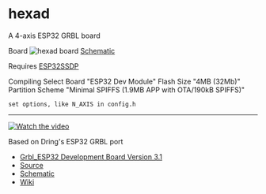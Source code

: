 # hexad
A 4-axis ESP32 GRBL board 

Board
    ![hexad board](images/hexad-brd.png)
    [Schematic](board/hexad-sch.pdf)

Requires
    [ESP32SSDP](https://github.com/luc-github/ESP32SSDP)

Compiling
    Select Board "ESP32 Dev Module"
    Flash Size "4MB (32Mb)"
    Partition Scheme "Minimal SPIFFS (1.9MB APP with OTA/190kB SPIFFS)"

    set options, like N_AXIS in config.h

----
[![Watch the video](https://img.youtube.com/vi/7fjVDnm6PjQ/maxresdefault.jpg)](https://youtu.be/7fjVDnm6PjQ)




Based on Dring's ESP32 GRBL port
 * [Grbl_ESP32 Development Board Version 3.1](http://www.buildlog.net/blog/2018/11/grbl_esp32-development-board-version-3-1/) 
 * [Source](https://github.com/bdring/Grbl_Esp32)
 * [Schematic](http://www.buildlog.net/blog/wp-content/uploads/2018/10/schm_esp32_cnc_test_v3p1.pdf)
 * [Wiki](https://github.com/bdring/Grbl_Esp32/wiki)

